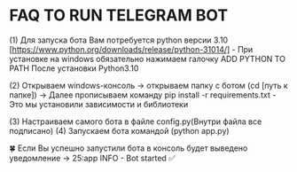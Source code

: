 # FAQ TO RUN TELEGRAM BOT
(1) Для запуска бота Вам потребуется python версии 3.10 [https://www.python.org/downloads/release/python-31014/] - При установке на windows обязательно нажимаем галочку ADD PYTHON TO PATH
После установки Python3.10

(2) Открываем windows-консоль -> открываем папку с ботом (cd [путь к папке])
-> Далее прописываем команду pip install -r requirements.txt - Это мы установили зависимости и библиотеки
      
(3) Настраиваем самого бота в файле config.py(Внутри файла все подписано)
(4) Запускаем бота командой (python app.py)

🍀 Если Вы успешно запустили бота в консоль будет выведено уведомление -> 25:app INFO - Bot started ✅
